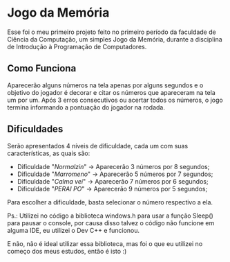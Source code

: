 # Jogo da Memória
 Esse foi o meu primeiro projeto feito no primeiro período da faculdade de Ciência da Computação, um simples Jogo da Memória, durante a disciplina de Introdução à Programação de Computadores.
 
 ## Como Funciona
 Aparecerão alguns números na tela apenas por alguns segundos e o objetivo do jogador é decorar e citar os números que apareceram na tela um por um.
 Após 3 erros consecutivos ou acertar todos os números, o jogo termina informando a pontuação do jogador na rodada.
 
 ## Dificuldades
 Serão apresentados 4 níveis de dificuldade, cada um com suas características, as quais são:
 - Dificuldade "*Normalzin*" -> Aparecerão 3 números por 8 segundos;
 - Dificuldade "*Marromeno*" -> Aparecerão 5 números por 7 segundos;
 - Dificuldade "*Calma vei*" -> Aparecerão 7 números por 6 segundos;
 - Dificuldade "*PERAI PO*" -> Aparecerão 9 números por 5 segundos;

Para escolher a dificuldade, basta selecionar o número respectivo a ela.

Ps.: Utilizei no código a biblioteca windows.h para usar a função Sleep() para pausar o console, por causa disso talvez o código não funcione em alguma IDE, eu utilizei o Dev C++ e funcionou.

E não, não é ideal utilizar essa biblioteca, mas foi o que eu utilizei no começo dos meus estudos, então é isto :)


 
 
